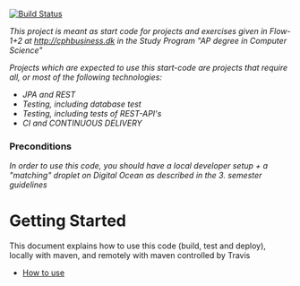 [![Build Status](https://travis-ci.org/dahlfrederik/startcode.svg?branch=master)](https://travis-ci.org/dahlfrederik/startcode)

*This project is meant as start code for projects and exercises given in Flow-1+2 at http://cphbusiness.dk in the Study Program "AP degree in Computer Science"*

*Projects which are expected to use this start-code are projects that require all, or most of the following technologies:*
 - *JPA and REST*
- *Testing, including database test*
- *Testing, including tests of REST-API's*
- *CI and CONTINUOUS DELIVERY*

### Preconditions
*In order to use this code, you should have a local developer setup + a "matching" droplet on Digital Ocean as described in the 3. semester guidelines* 
# Getting Started

This document explains how to use this code (build, test and deploy), locally with maven, and remotely with maven controlled by Travis
 - [How to use](https://docs.google.com/document/d/1K6s6Tt65bzB8bCSE_NUE8alJrLRNTKCwax3GEm4OjOE/edit?usp=sharing)
